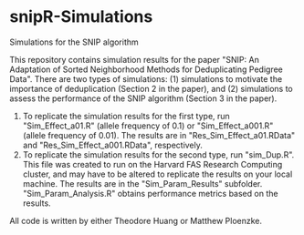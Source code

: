 # snipR-Simulations
 Simulations for the SNIP algorithm

This repository contains simulation results for the paper "SNIP: An Adaptation of Sorted Neighborhood Methods for Deduplicating Pedigree Data". There are two types of simulations: (1) simulations to motivate the importance of deduplication (Section 2 in the paper), and (2) simulations to assess the performance of the SNIP algorithm (Section 3 in the paper).

1. To replicate the simulation results for the first type, run "Sim_Effect_a01.R" (allele frequency of 0.1) or "Sim_Effect_a001.R" (allele frequency of 0.01). The results are in "Res_Sim_Effect_a01.RData" and "Res_Sim_Effect_a001.RData", respectively.
2. To replicate the simulation results for the second type, run "sim_Dup.R". This file was created to run on the Harvard FAS Research Computing cluster, and may have to be altered to replicate the results on your local machine. The results are in the "Sim_Param_Results" subfolder. "Sim_Param_Analysis.R" obtains performance metrics based on the results.

All code is written by either Theodore Huang or Matthew Ploenzke.
